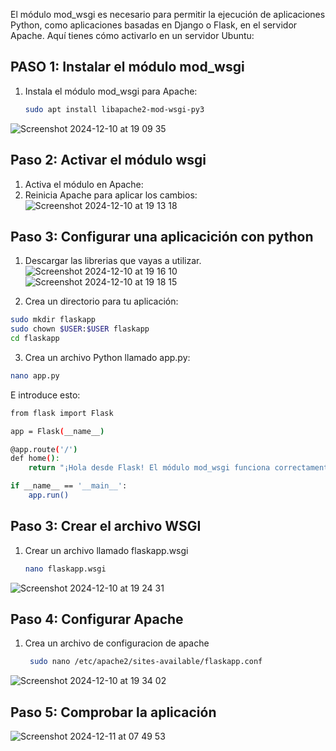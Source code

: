 El módulo mod_wsgi es necesario para permitir la ejecución de aplicaciones Python, como aplicaciones basadas en Django o Flask, en el servidor Apache. Aquí tienes cómo activarlo en un servidor Ubuntu:

## PASO 1: Instalar el módulo mod_wsgi
1. Instala el módulo mod_wsgi para Apache:
   ```bash
   sudo apt install libapache2-mod-wsgi-py3
   ```
![Screenshot 2024-12-10 at 19 09 35](https://github.com/user-attachments/assets/898f3e23-fc99-4ef9-a0c6-cae1effe51dc)

## Paso 2: Activar el módulo wsgi

1. Activa el módulo en Apache:
2. Reinicia Apache para aplicar los cambios:
![Screenshot 2024-12-10 at 19 13 18](https://github.com/user-attachments/assets/4a1a5be1-a80d-45ed-befd-c3edb33d9208)

## Paso 3: Configurar una aplicacición con python
1. Descargar las librerias que vayas a utilizar.
![Screenshot 2024-12-10 at 19 16 10](https://github.com/user-attachments/assets/10fa1ce8-11fe-4e55-aefa-6a246604f9bd)
![Screenshot 2024-12-10 at 19 18 15](https://github.com/user-attachments/assets/2513ceb5-df01-43c5-b1e3-ad67484071a9)

2. Crea un directorio para tu aplicación:
```bash
sudo mkdir flaskapp
sudo chown $USER:$USER flaskapp
cd flaskapp
```
3. Crea un archivo Python llamado app.py:
```bash
nano app.py
```
E introduce esto:
```bash
from flask import Flask

app = Flask(__name__)

@app.route('/')
def home():
    return "¡Hola desde Flask! El módulo mod_wsgi funciona correctamente."

if __name__ == '__main__':
    app.run()
```

## Paso 3: Crear el archivo WSGI

1. Crear un archivo llamado flaskapp.wsgi
   ```bash
   nano flaskapp.wsgi
   ```
![Screenshot 2024-12-10 at 19 24 31](https://github.com/user-attachments/assets/17a09f72-66fa-4416-800b-6713b68e907c)

## Paso 4: Configurar Apache
1. Crea un archivo de configuracion de apache
   ```bash
    sudo nano /etc/apache2/sites-available/flaskapp.conf
   ```
  ![Screenshot 2024-12-10 at 19 34 02](https://github.com/user-attachments/assets/631ea3c5-6cd3-459c-98db-0052d2cf8b1f)

## Paso 5: Comprobar la aplicación

![Screenshot 2024-12-11 at 07 49 53](https://github.com/user-attachments/assets/0cc82592-516a-46e2-8957-4827b0089c67)
